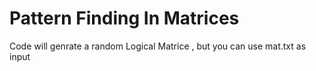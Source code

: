 # Pattern Finding In Matrices
Code will genrate a random Logical Matrice , but you can use mat.txt as input  

